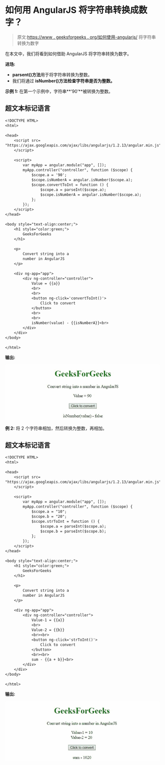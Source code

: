 # 如何用 AngularJS 将字符串转换成数字？

> 原文:[https://www . geeksforgeeks . org/如何使用-angularjs/](https://www.geeksforgeeks.org/how-to-convert-string-into-a-number-using-angularjs/) 将字符串转换为数字

在本文中，我们将看到如何借助 AngularJS 将字符串转换为数字。

**进场:**

*   **parsent()方法**用于将字符串转换为整数。
*   我们将通过 **isNumber()方法检查字符串是否为整数。**

**示例 1:** 在第一个示例中，字符串**‘90’**被转换为整数。

## 超文本标记语言

```tshtml
<!DOCTYPE HTML>
<html>

<head>
    <script src=
"https://ajax.googleapis.com/ajax/libs/angularjs/1.2.13/angular.min.js">
    </script>

    <script>
        var myApp = angular.module("app", []);
        myApp.controller("controller", function ($scope) {
            $scope.a = '90';
            $scope.isNumberA = angular.isNumber($scope.a);
            $scope.convertToInt = function () {
                $scope.a = parseInt($scope.a);
                $scope.isNumberA = angular.isNumber($scope.a);
            };
        });
    </script>
</head>

<body style="text-align:center;">
    <h1 style="color:green;">
        GeeksForGeeks
    </h1>

    <p>
        Convert string into a 
        number in AngularJS
    </p>

    <div ng-app="app">
        <div ng-controller="controller">
            Value = {{a}}
            <br>
            <br>
            <button ng-click='convertToInt()'>
                Click to convert
            </button>
            <br>
            <br>
            isNumber(value) - {{isNumberA}}<br>
        </div>
    </div>
</body>

</html>
```

**输出:**

![](img/09105a2a21a5f06e72991802075af17d.png)

**例 2:** 将 2 个字符串相加，然后转换为整数，再相加。

## 超文本标记语言

```tshtml
<!DOCTYPE HTML>
<html>

<head>
    <script src=
"https://ajax.googleapis.com/ajax/libs/angularjs/1.2.13/angular.min.js">
    </script>

    <script>
        var myApp = angular.module("app", []);
        myApp.controller("controller", function ($scope) {
            $scope.a = "10";
            $scope.b = "20";
            $scope.strToInt = function () {
                $scope.a = parseInt($scope.a);
                $scope.b = parseInt($scope.b);
            };
        });
    </script>
</head>

<body style="text-align:center;">
    <h1 style="color:green;">
        GeeksForGeeks
    </h1>

    <p>
        Convert string into a 
        number in AngularJS
    </p>

    <div ng-app="app">
        <div ng-controller="controller">
            Value-1 = {{a}}
            <br>
            Value-2 = {{b}}
            <br><br>
            <button ng-click='strToInt()'>
                Click to convert
            </button>
            <br><br>
            sum - {{a + b}}<br>
        </div>
    </div>
</body>

</html>
```

**输出:**

![](img/668932dcf96290e43baa049172da26a8.png)
